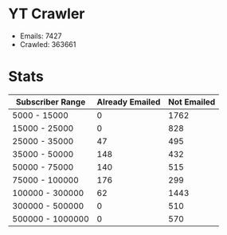 # YT Crawler
- Emails: 7427
- Crawled: 363661

# Stats
| Subscriber Range  | Already Emailed | Not Emailed |
|-------|-------|-------|
| 5000 - 15000 | 0 | 1762 |
| 15000 - 25000 | 0 | 828 |
| 25000 - 35000 | 47 | 495 |
| 35000 - 50000 | 148 | 432 |
| 50000 - 75000 | 140 | 515 |
| 75000 - 100000 | 176 | 299 |
| 100000 - 300000 | 62 | 1443 |
| 300000 - 500000 | 0 | 510 |
| 500000 - 1000000 | 0 | 570 |
